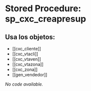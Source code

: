 # Stored Procedure: sp_cxc_creapresup

## Usa los objetos:
- [[cxc_cliente]]
- [[cxc_vtacli]]
- [[cxc_vtaven]]
- [[cxc_vtazona]]
- [[cxc_zona]]
- [[gen_vendedor]]

*No code available.*
